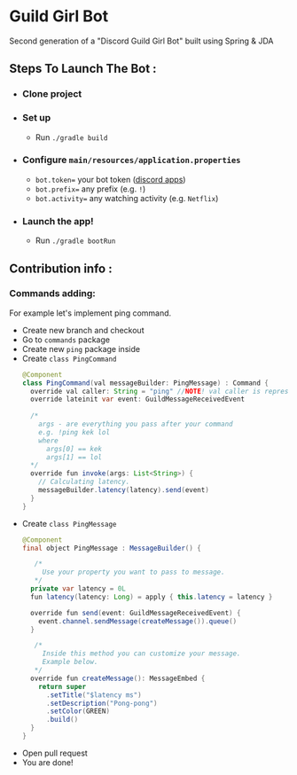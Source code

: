 # Guild Girl Bot
Second generation of a "Discord Guild Girl Bot" built using Spring & JDA

## Steps To Launch The Bot :

-  ### Clone project

-  ### Set up
   - Run `./gradle build`

-  ### Configure `main/resources/application.properties`
   -  `bot.token=`  your bot token ([discord apps](https://discord.com/developers/applications))  
   -  `bot.prefix=`  any prefix (e.g. `!`)  
   -  `bot.activity=`  any watching activity (e.g. `Netflix`)  
   
-  ### Launch the app!
   - Run `./gradle bootRun`
   
   
   
## Contribution info :

### Commands adding:  
 
For example let's implement ping command.

   - Create new branch and checkout
   - Go to `commands` package
   - Create new `ping` package inside
   - Create `class PingCommand`
      ```java
      @Component
      class PingCommand(val messageBuilder: PingMessage) : Command {
        override val caller: String = "ping" //NOTE! val caller is representing how will you call command (e.g. !ping)
        override lateinit var event: GuildMessageReceivedEvent
        
        /*
          args - are everything you pass after your command
          e.g. !ping kek lol
          where 
            args[0] == kek
            args[1] == lol
        */
        override fun invoke(args: List<String>) {
          // Calculating latency.
          messageBuilder.latency(latency).send(event)
        }
      }
      ```
   - Create `class PingMessage`
      ```java
      @Component
      final object PingMessage : MessageBuilder() {

         /*
           Use your property you want to pass to message.
         */
        private var latency = 0L
        fun latency(latency: Long) = apply { this.latency = latency }

        override fun send(event: GuildMessageReceivedEvent) {
          event.channel.sendMessage(createMessage()).queue()
        }

         /*
           Inside this method you can customize your message.
           Example below.
         */
        override fun createMessage(): MessageEmbed {
          return super
            .setTitle("$latency ms")
            .setDescription("Pong-pong")
            .setColor(GREEN)
            .build()
        }
      }
      ```
   - Open pull request
   - You are done!  
     
